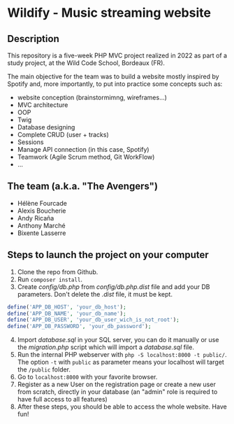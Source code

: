 # Wildify - Music streaming website

## Description

This repository is a five-week PHP MVC project realized in 2022 as part of a study project, at the Wild Code School, Bordeaux (FR).

The main objective for the team was to build a website mostly inspired by Spotify and, more importantly, to put into practice some concepts such as:
- website conception (brainstormimng, wireframes...)
- MVC architecture
- OOP
- Twig
- Database designing
- Complete CRUD (user + tracks)
- Sessions
- Manage API connection (in this case, Spotify)
- Teamwork (Agile Scrum method, Git WorkFlow)
- ...

## The team (a.k.a. "The Avengers")
- Hélène Fourcade
- Alexis Boucherie
- Andy Ricaña
- Anthony Marché
- Bixente Lasserre

## Steps to launch the project on your computer

1. Clone the repo from Github.
2. Run `composer install`.
3. Create *config/db.php* from *config/db.php.dist* file and add your DB parameters. Don't delete the *.dist* file, it must be kept.
```php
define('APP_DB_HOST', 'your_db_host');
define('APP_DB_NAME', 'your_db_name');
define('APP_DB_USER', 'your_db_user_wich_is_not_root');
define('APP_DB_PASSWORD', 'your_db_password');
```
4. Import *database.sql* in your SQL server, you can do it manually or use the *migration.php* script which will import a *database.sql* file.
5. Run the internal PHP webserver with `php -S localhost:8000 -t public/`. The option `-t` with `public` as parameter means your localhost will target the `/public` folder.
6. Go to `localhost:8000` with your favorite browser.
7. Register as a new User on the registration page or create a new user from scratch, directly in your database (an "admin" role is required to have full access to all features)
8. After these steps, you should be able to access the whole website. Have fun!
